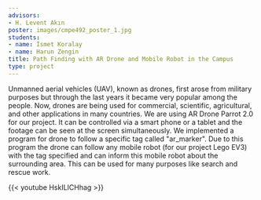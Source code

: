 ```yaml
---
advisors:
- H. Levent Akın
poster: images/cmpe492_poster_1.jpg
students:
- name: İsmet Koralay
- name: Harun Zengin
title: Path Finding with AR Drone and Mobile Robot in the Campus
type: project
---
```


Unmanned aerial vehicles (UAV), known as drones, first arose from military purposes but through the last years it became very popular among the people. Now, drones are being used for commercial, scientific, agricultural, and other applications in many countries. We are using AR Drone Parrot 2.0 for our project. It can be controlled via a smart phone or a tablet and the footage can be seen at the screen simultaneously. We implemented a program for drone to follow a specific tag called "ar\_marker". Due to this program the drone can follow any mobile robot (for our project Lego EV3) with the tag specified and can inform this mobile robot about the surrounding area. This can be used for many purposes like search and rescue work.


{{< youtube HskILICHhag >}}